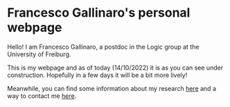 <!DOCTYPE md>
<html>
<body>
<h1>Francesco Gallinaro's personal webpage</h1>
<p>Hello! I am Francesco Gallinaro, a postdoc in the Logic group at the University of Freiburg.</p>
<p>This is my webpage and as of today (14/10/2022) it is as you can see under construction. Hopefully in a few days it will be a bit more lively! </p>
<p>Meanwhile, you can find some information about my research <a href="https://fgallinaro.github.io/research">here</a> and a way to contact me <a href="https://fgallinaro.github.io/contact">here</a>.</p>
</body>
</html>
